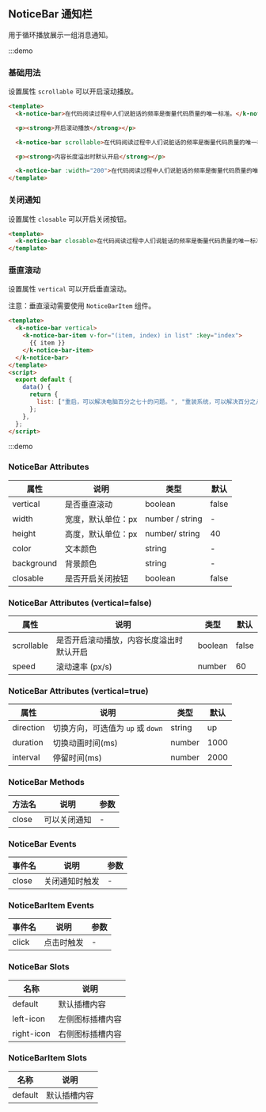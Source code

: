 ## NoticeBar 通知栏

用于循环播放展示一组消息通知。

:::demo

### 基础用法

设置属性 `scrollable` 可以开启滚动播放。

```html
<template>
  <k-notice-bar>在代码阅读过程中人们说脏话的频率是衡量代码质量的唯一标准。</k-notice-bar>

  <p><strong>开启滚动播放</strong></p>

  <k-notice-bar scrollable>在代码阅读过程中人们说脏话的频率是衡量代码质量的唯一标准。</k-notice-bar>

  <p><strong>内容长度溢出时默认开启</strong></p>

  <k-notice-bar :width="200">在代码阅读过程中人们说脏话的频率是衡量代码质量的唯一标准。</k-notice-bar>
</template>
```

### 关闭通知

设置属性 `closable` 可以开启关闭按钮。

```html
<template>
  <k-notice-bar closable>在代码阅读过程中人们说脏话的频率是衡量代码质量的唯一标准。</k-notice-bar>
</template>
```

### 垂直滚动

设置属性 `vertical` 可以开启垂直滚动。

注意：垂直滚动需要使用 `NoticeBarItem` 组件。

```html
<template>
  <k-notice-bar vertical>
    <k-notice-bar-item v-for="(item, index) in list" :key="index">
      {{ item }}
    </k-notice-bar-item>
  </k-notice-bar>
</template>
<script>
  export default {
    data() {
      return {
        list: ["重启，可以解决电脑百分之七十的问题。", "重装系统，可以解决百分之八十的问题。", "换个电脑，可以解决百分之九十的问题。", "解决掉提出bug的人，可以解决百分之一百的问题。"],
      };
    },
  };
</script>
```

:::demo

### NoticeBar Attributes

| 属性       | 说明               | 类型            | 默认  |
| ---------- | ------------------ | --------------- | ----- |
| vertical   | 是否垂直滚动       | boolean         | false |
| width      | 宽度，默认单位：px | number / string | -     |
| height     | 高度，默认单位：px | number/ string  | 40    |
| color      | 文本颜色           | string          | -     |
| background | 背景颜色           | string          | -     |
| closable   | 是否开启关闭按钮   | boolean         | false |

### NoticeBar Attributes (vertical=false)

| 属性       | 说明                                     | 类型    | 默认  |
| ---------- | ---------------------------------------- | ------- | ----- |
| scrollable | 是否开启滚动播放，内容长度溢出时默认开启 | boolean | false |
| speed      | 滚动速率 (px/s)                          | number  | 60    |

### NoticeBar Attributes (vertical=true)

| 属性      | 说明                              | 类型   | 默认 |
| --------- | --------------------------------- | ------ | ---- |
| direction | 切换方向，可选值为 `up` 或 `down` | string | up   |
| duration  | 切换动画时间(ms)                  | number | 1000 |
| interval  | 停留时间(ms)                      | number | 2000 |

### NoticeBar Methods

| 方法名 | 说明         | 参数 |
| ------ | ------------ | ---- |
| close  | 可以关闭通知 | -    |

### NoticeBar Events

| 事件名 | 说明           | 参数 |
| ------ | -------------- | ---- |
| close  | 关闭通知时触发 | -    |

### NoticeBarItem Events

| 事件名 | 说明       | 参数 |
| ------ | ---------- | ---- |
| click  | 点击时触发 | -    |

### NoticeBar Slots

| 名称       | 说明             |
| ---------- | ---------------- |
| default    | 默认插槽内容     |
| left-icon  | 左侧图标插槽内容 |
| right-icon | 右侧图标插槽内容 |

### NoticeBarItem Slots

| 名称    | 说明         |
| ------- | ------------ |
| default | 默认插槽内容 |
